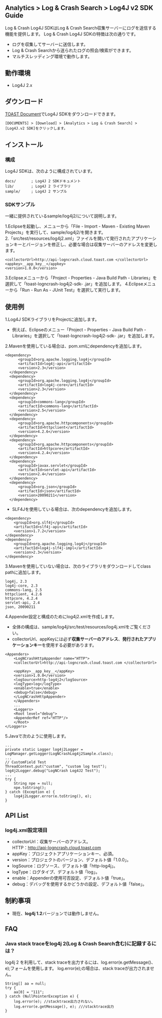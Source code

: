 ## Analytics > Log & Crash Search > Log4J v2 SDK Guide

Log & Crash Log4J SDKはLog & Crash Search収集サーバーにログを送信する機能を提供します。
Log & Crash Log4J SDKの特徴は次の通りです。

- ログを収集してサーバーに送信します。
- Log & Crash Searchから送られたログの照会/検索ができます。
- マルチスレッディング環境で動作します。

## 動作環境

- Log4J 2.x

## ダウンロード

[TOAST Document](http://docs.toast.com/ko/Download/)でLog4J SDKをダウンロードできます。

```
[DOCUMENTS] > [Download] > [Analytics > Log & Crash Search] > [Log4J.v2 SDK]をクリックします。
```

## インストール

### 構成

Log4J SDKは、次のように構成されています。

```
docs/       ; Log4J 2 SDKドキュメント
lib/        ; Log4J 2 ライブラリ
sample/     ; Log4J 2 サンプル
```

### SDKサンプル

一緒に提供されているsample/log4j2/について説明します。

1.Eclipseを起動し、メニューから「File - Import - Maven - Existing Maven Projects」を実行して、sample/log4j2/を開きます。  
2.「src/test/resources/log4j2.xml」ファイルを開いて発行されたアプリケーションキーとバージョンを修正し、必要な場合は収集サーバーのアドレスを変更します。

```
<collectorUrl>http://api-logncrash.cloud.toast.com </collectorUrl>
<appkey>__app_key__</appkey>
<version>1.0.0</version>
```

3.Eclipseメニューから「Project - Properties - Java Build Path - Libraries」を選択して「toast-logncrash-log4j2-sdk- <version > .jar」を追加します。
4.Eclipseメニューから「Run - Run As - JUnit Test」を選択して実行します。

## 使用例

1.Log4J SDKライブラリをProjectに追加します。  
- 例えば、Eclipseのメニュー「Project - Properties - Java Build Path - Libraries」を選択して「toast-logncrash-log4j2-sdk- <version > .jar」を追加します。

2.Mavenを使用している場合は、pom.xmlにdependencyを追加します。  

```
<dependency>
      <groupId>org.apache.logging.log4j</groupId>
      <artifactId>log4j-api</artifactId>
      <version>2.3</version>
  </dependency>
  <dependency>
      <groupId>org.apache.logging.log4j</groupId>
      <artifactId>log4j-core</artifactId>
      <version>2.3</version>
  </dependency>
  <dependency>
      <groupId>commons-lang</groupId>
      <artifactId>commons-lang</artifactId>
      <version>2.5</version>
  </dependency>
  <dependency>
      <groupId>org.apache.httpcomponents</groupId>
      <artifactId>httpclient</artifactId>
      <version>4.2.6</version>
  </dependency>
  <dependency>
      <groupId>org.apache.httpcomponents</groupId>
      <artifactId>httpcore</artifactId>
      <version>4.2.4</version>
  </dependency>
  <dependency>
      <groupId>javax.servlet</groupId>
      <artifactId>servlet-api</artifactId>
      <version>2.4</version>
  </dependency>
  <dependency>
      <groupId>org.json</groupId>
      <artifactId>json</artifactId>
      <version>20090211</version>
  </dependency>
```

- SLF4Jを使用している場合は、次のdependencyを追加します。

```
<dependency>
    <groupId>org.slf4j</groupId>
    <artifactId>slf4j-api</artifactId>
    <version>1.7.2</version>
</dependency>
<dependency>
    <groupId>org.apache.logging.log4j</groupId>
    <artifactId>log4j-slf4j-impl</artifactId>
    <version>2.3</version>
</dependency>
```

3.Mavenを使用していない場合は、次のライブラリをダウンロードしてclass pathに追加します。  

```
log4j, 2.3
log4j-core, 2.3
commons-lang, 2.5
httpclient, 4.2.6
httpcore, 4.2.4
servlet-api, 2.4
json, 20090211
```

4.Appender設定と構成のためにlog4j2.xmlを作成します。  

- 全体の構成は、sample/log4j/src/test/resources/log4j.xmlをご覧ください。  
- collectorUrl、appKeyには必ず**収集サーバーのアドレス**、**発行されたアプリケーションキー**を使用する必要があります。

```
<Appenders>
    <LogNCrashHttpAppender name="HTTP">
    <collectorUrl>http://api-logncrash.cloud.toast.com </collectorUrl>

    <appKey>__app_key__</appKey>
    <version>1.0.0</version>
    <logSource>http-log4j2</logSource>
    <logType>log</logType>
    <enable>true</enable>
    <debug>false</debug>
    </LogNCrashHttpAppender>
    </Appenders>
    ...
    <Loggers>
    <Root level="debug">
    <AppenderRef ref="HTTP"/>
    </Root>
</Loggers>
```

5.Javaで次のように使用します。

```
...
private static Logger log4j2Logger = LogManager.getLogger(LogNCrashLog4j2Sample.class);
...
// CustomField Test
ThreadContext.put("custom", "custom log test");
log4j2Logger.debug("LogNCrash Log4J2 Test");
...
try {
    String npe = null;
    npe.toString();
} catch (Exception e) {
    log4j2Logger.error(e.toString(), e);
}
```

## API List

### log4j.xml設定項目

- collectorUrl：収集サーバーのアドレス。  
	HTTP：http://api-logncrash.cloud.toast.com
- appKey：プロジェクトアプリケーションキー、必須。
- version：プロジェクトのバージョン、デフォルト値「1.0.0」。
- logSource：ログソース、デフォルト値「http-log4j」。
- logType：ログタイプ、デフォルト値「log」。
- enable：Appenderの使用可否設定、デフォルト値「true」。
- debug：デバッグを使用するかどうかの設定、デフォルト値「false」。  

## 制約事項

- 現在、**log4j 1.2**バージョンでは動作しません。

## FAQ

### Java stack traceをlog4j 2(Log & Crash Search含む)に記録するには？

log4j 2 を利用して、stack traceを出力するには、log.error(e.getMessage()、e);フォームを使用します。 log.error(e);の場合は、stack traceが出力されません。  

```
String[] aa = null;
try {
    aa[0] = "111";
} catch (NullPointerException e) {
    log.error(e); //stacktrace出力されない。
    log.error(e.getMessage(), e); ///stacktrace出力
}
```
